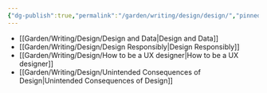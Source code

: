 ```yaml
---
{"dg-publish":true,"permalink":"/garden/writing/design/design/","pinned":true,"noteIcon":"1","created":"2024-12-01T00:51:36.963+01:00","updated":"2024-12-01T18:57:55.075+01:00"}
---
```



- [[Garden/Writing/Design/Design and Data\|Design and Data]]
- [[Garden/Writing/Design/Design Responsibly\|Design Responsibly]]
- [[Garden/Writing/Design/How to be a UX designer\|How to be a UX designer]]
- [[Garden/Writing/Design/Unintended Consequences of Design\|Unintended Consequences of Design]]


